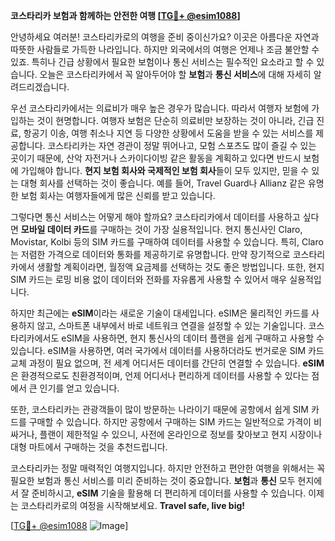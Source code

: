 **코스타리카 보험과 함께하는 안전한 여행 [[TG💪+ @esim1088](https://t.me/s/esim1088)]**

안녕하세요 여러분! 코스타리카로의 여행을 준비 중이신가요? 이곳은 아름다운 자연과 따뜻한 사람들로 가득한 나라입니다. 하지만 외국에서의 여행은 언제나 조금 불안할 수 있죠. 특히나 긴급 상황에서 필요한 보험이나 통신 서비스는 필수적인 요소라고 할 수 있습니다. 오늘은 코스타리카에서 꼭 알아두어야 할 **보험**과 **통신 서비스**에 대해 자세히 알려드리겠습니다.

우선 코스타리카에서는 의료비가 매우 높은 경우가 많습니다. 따라서 여행자 보험에 가입하는 것이 현명합니다. 여행자 보험은 단순히 의료비만 보장하는 것이 아니라, 긴급 진료, 항공기 이송, 여행 취소나 지연 등 다양한 상황에서 도움을 받을 수 있는 서비스를 제공합니다. 코스타리카는 자연 경관이 정말 뛰어나고, 모험 스포츠도 많이 즐길 수 있는 곳이기 때문에, 산악 자전거나 스카이다이빙 같은 활동을 계획하고 있다면 반드시 보험에 가입해야 합니다. **현지 보험 회사와 국제적인 보험 회사**들이 모두 있지만, 믿을 수 있는 대형 회사를 선택하는 것이 좋습니다. 예를 들어, Travel Guard나 Allianz 같은 유명한 보험 회사는 여행자들에게 많은 신뢰를 받고 있습니다.

그렇다면 통신 서비스는 어떻게 해야 할까요? 코스타리카에서 데이터를 사용하고 싶다면 **모바일 데이터 카드**를 구매하는 것이 가장 실용적입니다. 현지 통신사인 Claro, Movistar, Kolbi 등의 SIM 카드를 구매하여 데이터를 사용할 수 있습니다. 특히, Claro는 저렴한 가격으로 데이터와 통화를 제공하기로 유명합니다. 만약 장기적으로 코스타리카에서 생활할 계획이라면, 월정액 요금제를 선택하는 것도 좋은 방법입니다. 또한, 현지 SIM 카드는 로밍 비용 없이 데이터와 전화를 자유롭게 사용할 수 있어서 매우 실용적입니다.

하지만 최근에는 **eSIM**이라는 새로운 기술이 대세입니다. eSIM은 물리적인 카드를 사용하지 않고, 스마트폰 내부에서 바로 네트워크 연결을 설정할 수 있는 기술입니다. 코스타리카에서도 eSIM을 사용하면, 현지 통신사의 데이터 플랜을 쉽게 구매하고 사용할 수 있습니다. eSIM을 사용하면, 여러 국가에서 데이터를 사용하더라도 번거로운 SIM 카드 교체 과정이 필요 없으며, 전 세계 어디서든 데이터를 간단히 연결할 수 있습니다. **eSIM**은 환경적으로도 친환경적이며, 언제 어디서나 편리하게 데이터를 사용할 수 있다는 점에서 큰 인기를 얻고 있습니다.

또한, 코스타리카는 관광객들이 많이 방문하는 나라이기 때문에 공항에서 쉽게 SIM 카드를 구매할 수 있습니다. 하지만 공항에서 구매하는 SIM 카드는 일반적으로 가격이 비싸거나, 플랜이 제한적일 수 있으니, 사전에 온라인으로 정보를 찾아보고 현지 시장이나 대형 마트에서 구매하는 것을 추천드립니다.

코스타리카는 정말 매력적인 여행지입니다. 하지만 안전하고 편안한 여행을 위해서는 꼭 필요한 보험과 통신 서비스를 미리 준비하는 것이 중요합니다. **보험**과 **통신** 모두 현지에서 잘 준비하시고, **eSIM** 기술을 활용해 더 편리하게 데이터를 사용할 수 있습니다. 이제는 코스타리카로의 여정을 시작해보세요. **Travel safe, live big!**

[[TG💪+ @esim1088](https://t.me/s/esim1088) ![Image](https://i.postimg.cc/Y0z9fWf4/image.png)]